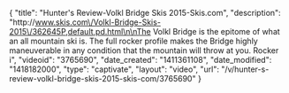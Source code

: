 {
    "title": "Hunter's Review-Volkl Bridge Skis 2015-Skis.com",
    "description": "http:\/\/www.skis.com\/Volkl-Bridge-Skis-2015\/362645P,default,pd.html\n\nThe Volkl Bridge is the epitome of what an all mountain ski is. The full rocker profile makes the Bridge highly maneuverable in any condition that the mountain will throw at you. Rocker i",
    "videoid": "3765690",
    "date_created": "1411361108",
    "date_modified": "1418182000",
    "type": "captivate",
    "layout": "video",
    "url": "\/v\/hunter-s-review-volkl-bridge-skis-2015-skis-com\/3765690"
}